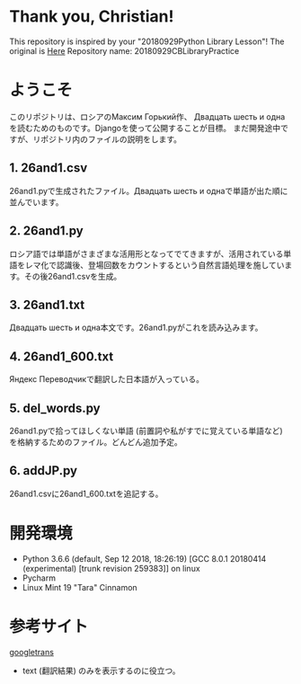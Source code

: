 # Thank you, Christian!
This repository is inspired by your "20180929Python Library Lesson"!
The original is [Here](https://github.com/Yukiya025/26and1)
Repository name: 20180929CBLibraryPractice
# ようこそ
このリポジトリは、ロシアのМаксим Горький作、 Двадцать шесть и однаを読むためのものです。Djangoを使って公開することが目標。
まだ開発途中ですが、リポジトリ内のファイルの説明をします。

## 1. 26and1.csv
26and1.pyで生成されたファイル。Двадцать шесть и однаで単語が出た順に並んでいます。

## 2. 26and1.py
ロシア語では単語がさまざまな活用形となってでてきますが、活用されている単語をレマ化で認識後、登場回数をカウントするという自然言語処理を施しています。その後26and1.csvを生成。

## 3. 26and1.txt
Двадцать шесть и одна本文です。26and1.pyがこれを読み込みます。

## 4. 26and1_600.txt
Яндекс Переводчикで翻訳した日本語が入っている。

## 5. del_words.py
26and1.pyで拾ってほしくない単語 (前置詞や私がすでに覚えている単語など) を格納するためのファイル。どんどん追加予定。

## 6. addJP.py
26and1.csvに26and1_600.txtを追記する。

# 開発環境
- Python 3.6.6 (default, Sep 12 2018, 18:26:19) [GCC 8.0.1 20180414 (experimental) [trunk revision 259383]] on linux
- Pycharm
- Linux Mint 19 "Tara" Cinnamon

# 参考サイト
[googletrans](https://py-googletrans.readthedocs.io/en/latest/)
- text (翻訳結果) のみを表示するのに役立つ。
